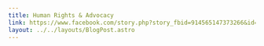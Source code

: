```yaml
---
title: Human Rights & Advocacy
link: https://www.facebook.com/story.php?story_fbid=914565147373266&id=100064593677819
layout: ../../layouts/BlogPost.astro
---
```

